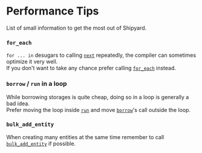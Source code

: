 # Performance Tips

List of small information to get the most out of Shipyard.

### `for_each`

`for ... in` desugars to calling [`next`](https://doc.rust-lang.org/std/iter/trait.Iterator.html#tymethod.next) repeatedly, the compiler can sometimes optimize it very well.  
If you don't want to take any chance prefer calling [`for_each`](https://doc.rust-lang.org/std/iter/trait.Iterator.html#method.for_each) instead.

### `borrow` / `run` in a loop

While borrowing storages is quite cheap, doing so in a loop is generally a bad idea.  
Prefer moving the loop inside [`run`](https://docs.rs/shipyard/0.5.0/shipyard/struct.World.html#method.run) and move [`borrow`](https://docs.rs/shipyard/0.5.0/shipyard/struct.World.html#method.borrow)'s call outside the loop.

### `bulk_add_entity`

When creating many entities at the same time remember to call [`bulk_add_entity`](https://docs.rs/shipyard/0.5.0/shipyard/struct.World.html#method.bulk_add_entity) if possible.
